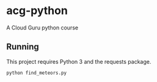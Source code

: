 # acg-python
A Cloud Guru python course


## Running

This project requires Python 3 and the requests package.

`python find_meteors.py`